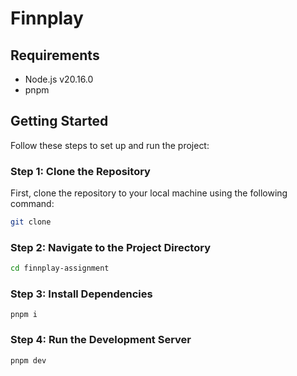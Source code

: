 # Finnplay

## Requirements
- Node.js v20.16.0
- pnpm

## Getting Started

Follow these steps to set up and run the project:

### Step 1: Clone the Repository

First, clone the repository to your local machine using the following command:

```sh
git clone
```

### Step 2: Navigate to the Project Directory
```sh
cd finnplay-assignment
```

### Step 3: Install Dependencies

```
pnpm i
```

### Step 4: Run the Development Server
```
pnpm dev
```